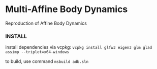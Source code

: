 # Multi-Affine Body Dynamics 
Reproduction of Affine Body Dynamics

### INSTALL


install dependencies via vcpkg:
`vcpkg install glfw3 eigen3 glm glad assimp --triplet=x64-windows`

to build, use command
`msbuild adb.sln`